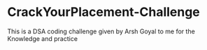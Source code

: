 # CrackYourPlacement-Challenge
This is a DSA coding challenge given by Arsh Goyal to me for the Knowledge and practice
